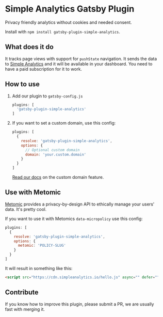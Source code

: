 # Simple Analytics Gatsby Plugin

Privacy friendly analytics without cookies and needed consent.

Install with `npm install gatsby-plugin-simple-analytics`.

## What does it do

It tracks page views with support for `pushState` navigation. It sends the data to [Simple Analytics](https://simpleanalytics.com) and it will be available in your dashboard. You need to have a paid subscription for it to work.

## How to use

1. Add our plugin to `gatsby-config.js`

    ```js
    plugins: [
      'gatsby-plugin-simple-analytics'
    ]
    ```

1. If you want to set a custom domain, use this config:

    ```js
    plugins: [
      {
        resolve: 'gatsby-plugin-simple-analytics',
        options: {
          // Optional custom domain
          domain: 'your.custom.domain'
        }
      }
    ]
    ```

    [Read our docs](https://docs.simpleanalytics.com/bypass-ad-blockers) on the custom domain feature.

## Use with Metomic

[Metomic](https://metomic.io/) provides a privacy-by-design API to ethically manage your users' data. It's pretty cool.

If you want to use it with Metomics `data-micropolicy` use this config:

```js
plugins: [
  {
    resolve: 'gatsby-plugin-simple-analytics',
    options: {
      metomic: 'POLICY-SLUG'
    }
  }
]
```

It will result in something like this:

```html
<script src="https://cdn.simpleanalytics.io/hello.js" async="" defer="" type="text/x-metomic" data-micropolicy="POLICY-SLUG">
```

## Contribute

If you know how to improve this plugin, please submit a PR, we are usually fast with merging it.
